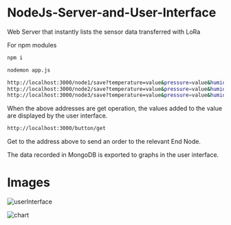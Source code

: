 # NodeJs-Server-and-User-Interface


Web Server that instantly lists the sensor data transferred with LoRa



For npm modules 
```bash
npm i 
```
```bash
nodemon app.js 
```
```bash
http://localhost:3000/node1/save?temperature=value&pressure=value&humidity=value
http://localhost:3000/node2/save?temperature=value&pressure=value&humidity=value
http://localhost:3000/node3/save?temperature=value&pressure=value&humidity=value
```

When the above addresses are get operation, the values added to the value are displayed by the user interface.

```bash
http://localhost:3000/button/get
```
Get to the address above to send an order to the relevant End Node.


The data recorded in MongoDB is exported to graphs in the user interface.


# Images


![userInterface](https://user-images.githubusercontent.com/51484011/148235438-b985079f-1982-46ce-9533-681bc0edf45f.JPG)


![chart](https://user-images.githubusercontent.com/51484011/148235205-0b4ba7c7-9a6a-40f6-8f25-fae6a911596e.JPG)
